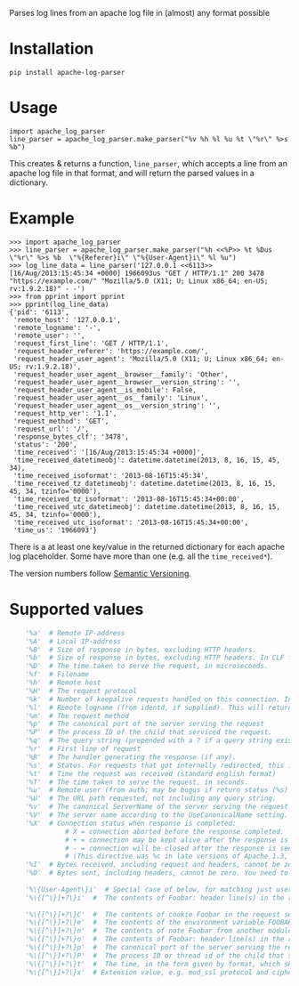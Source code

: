 Parses log lines from an apache log file in (almost) any format possible


Installation
============

    pip install apache-log-parser

Usage
=====

    import apache_log_parser
    line_parser = apache_log_parser.make_parser("%v %h %l %u %t \"%r\" %>s %b")

This creates & returns a function, ``line_parser``, which accepts a line from an apache log file in that format, and will return the parsed values in a dictionary.

Example
=======

    >>> import apache_log_parser
    >>> line_parser = apache_log_parser.make_parser("%h <<%P>> %t %Dus \"%r\" %>s %b  \"%{Referer}i\" \"%{User-Agent}i\" %l %u")
    >>> log_line_data = line_parser('127.0.0.1 <<6113>> [16/Aug/2013:15:45:34 +0000] 1966093us "GET / HTTP/1.1" 200 3478  "https://example.com/" "Mozilla/5.0 (X11; U; Linux x86_64; en-US; rv:1.9.2.18)" - -')
    >>> from pprint import pprint
    >>> pprint(log_line_data)
    {'pid': '6113',
     'remote_host': '127.0.0.1',
     'remote_logname': '-',
     'remote_user': '',
     'request_first_line': 'GET / HTTP/1.1',
     'request_header_referer': 'https://example.com/',
     'request_header_user_agent': 'Mozilla/5.0 (X11; U; Linux x86_64; en-US; rv:1.9.2.18)',
     'request_header_user_agent__browser__family': 'Other',
     'request_header_user_agent__browser__version_string': '',
     'request_header_user_agent__is_mobile': False,
     'request_header_user_agent__os__family': 'Linux',
     'request_header_user_agent__os__version_string': '',
     'request_http_ver': '1.1',
     'request_method': 'GET',
     'request_url': '/',
     'response_bytes_clf': '3478',
     'status': '200',
     'time_received': '[16/Aug/2013:15:45:34 +0000]',
     'time_received_datetimeobj': datetime.datetime(2013, 8, 16, 15, 45, 34),
     'time_received_isoformat': '2013-08-16T15:45:34',
     'time_received_tz_datetimeobj': datetime.datetime(2013, 8, 16, 15, 45, 34, tzinfo='0000'),
     'time_received_tz_isoformat': '2013-08-16T15:45:34+00:00',
     'time_received_utc_datetimeobj': datetime.datetime(2013, 8, 16, 15, 45, 34, tzinfo='0000'),
     'time_received_utc_isoformat': '2013-08-16T15:45:34+00:00',
     'time_us': '1966093'}

There is a at least one key/value in the returned dictionary for each apache log placeholder. Some have more than one (e.g. all the `time_received*`).

The version numbers follow [Semantic Versioning](http://semver.org/).


Supported values
========
```python
    '%a'  #	Remote IP-address
    '%A'  #	Local IP-address
    '%B'  #	Size of response in bytes, excluding HTTP headers.
    '%b'  #	Size of response in bytes, excluding HTTP headers. In CLF format, i.e. a '-' rather than a 0 when no bytes are sent.
    '%D'  #	The time taken to serve the request, in microseconds.
    '%f'  #	Filename
    '%h'  #	Remote host
    '%H'  #	The request protocol
    '%k'  #	Number of keepalive requests handled on this connection. Interesting if KeepAlive is being used, so that, for example, a '1' means the first keepalive request after the initial one, '2' the second, etc...; otherwise this is always 0 (indicating the initial request). Available in versions 2.2.11 and later.
    '%l'  #	Remote logname (from identd, if supplied). This will return a dash unless mod_ident is present and IdentityCheck is set On.
    '%m'  #	The request method
    '%p'  #	The canonical port of the server serving the request
    '%P'  #	The process ID of the child that serviced the request.
    '%q'  #	The query string (prepended with a ? if a query string exists, otherwise an empty string)
    '%r'  #	First line of request
    '%R'  #	The handler generating the response (if any).
    '%s'  #	Status. For requests that got internally redirected, this is the status of the *original* request --- %>s for the last.
    '%t'  #	Time the request was received (standard english format)
    '%T'  #	The time taken to serve the request, in seconds.
    '%u'  #	Remote user (from auth; may be bogus if return status (%s) is 401)
    '%U'  #	The URL path requested, not including any query string.
    '%v'  #	The canonical ServerName of the server serving the request.
    '%V'  #	The server name according to the UseCanonicalName setting.
    '%X'  #	Connection status when response is completed:
              # X =	connection aborted before the response completed.
              # + =	connection may be kept alive after the response is sent.
              # - =	connection will be closed after the response is sent.
              # (This directive was %c in late versions of Apache 1.3, but this conflicted with the historical ssl %{var}c syntax.)
    '%I'  #	Bytes received, including request and headers, cannot be zero. You need to enable mod_logio to use this.
    '%O'  #	Bytes sent, including headers, cannot be zero. You need to enable mod_logio to use this.
    
    '%\{User-Agent\}i'  # Special case of below, for matching just user agent
    '%\{[^\}]+?\}i'  #	The contents of Foobar: header line(s) in the request sent to the server. Changes made by other modules (e.g. mod_headers) affect this. If you're interested in what the request header was prior to when most modules would have modified it, use mod_setenvif to copy the header into an internal environment variable and log that value with the %\{VARNAME}e described above.
    
    '%\{[^\}]+?\}C'  #	The contents of cookie Foobar in the request sent to the server. Only version 0 cookies are fully supported.
    '%\{[^\}]+?\}e'  #	The contents of the environment variable FOOBAR
    '%\{[^\}]+?\}n'  #	The contents of note Foobar from another module.
    '%\{[^\}]+?\}o'  #	The contents of Foobar: header line(s) in the reply.
    '%\{[^\}]+?\}p'  #	The canonical port of the server serving the request or the server's actual port or the client's actual port. Valid formats are canonical, local, or remote.
    '%\{[^\}]+?\}P'  #	The process ID or thread id of the child that serviced the request. Valid formats are pid, tid, and hextid. hextid requires APR 1.2.0 or higher.
    '%\{[^\}]+?\}t'  #	The time, in the form given by format, which should be in strftime(3) format. (potentially localized)
    '%\{[^\}]+?\}x'  # Extension value, e.g. mod_ssl protocol and cipher
```
